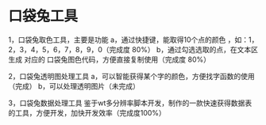 # 口袋兔工具

1，口袋兔取色工具，主要是功能
	a，通过快捷键，能取得10个点的颜色 ，如：1，2，3，4，5，6，7，8，9，0（完成度 80%）
	b，通过勾选选取的点，在文本区生成 对应的 口袋兔图色代码，方便直接复制使用（完成度 80%）

2，口袋兔透明图处理工具
	a，可以智能获得某个字的颜色，方便找字函数的使用（完成）
	b，可以处理透明图片（未完成）

3，口袋兔数据处理工具
	鉴于wt多分辨率脚本开发，制作的一款快速获得数据表的工具，方便开发，加快开发效率（完成度100%）